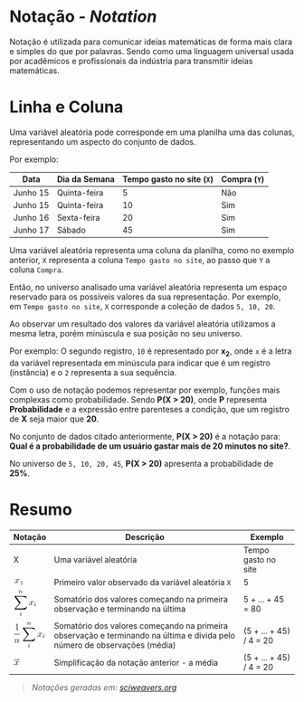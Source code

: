 # Notação - *Notation*
Notação é utilizada para comunicar ideias matemáticas de forma mais clara e simples do que por palavras. Sendo como uma linguagem universal usada por acadêmicos e profissionais da indústria para transmitir ideias matemáticas. 

# Linha e Coluna
Uma variável aleatória pode corresponde em uma planilha uma das colunas, representando um aspecto do conjunto de dados. 

Por exemplo:

| Data        | Dia da Semana | Tempo gasto no site (`X`) | Compra (`Y`)  |
| ---         | ---           | ---                       | ---           |
| Junho 15    | Quinta-feira  | 5                         | Não           |
| Junho 15    | Quinta-feira  | 10                        | Sim           |
| Junho 16    | Sexta-feira   | 20                        | Sim           |
| Junho 17    | Sábado        | 45                        | Sim           |

Uma variável aleatória representa uma coluna da planilha, como no exemplo anterior, `X` representa a coluna `Tempo gasto no site`, ao passo que `Y` a coluna `Compra`.

Então, no universo analisado uma variável aleatória representa um espaço reservado para os possíveis valores da sua representação. Por exemplo, em `Tempo gasto no site`, `X` corresponde a coleção de dados `5, 10, 20`.

Ao observar um resultado dos valores da variável aleatória utilizamos a mesma letra, porém minúscula e sua posição no seu universo. 

Por exemplo: O segundo registro, `10` é representado por **x<sub>2</sub>**, onde `x` é a letra da variável representada em minúscula para indicar que é um registro (instância) e o `2` representa a sua sequência.

Com o uso de notação podemos representar por exemplo, funções mais complexas como probabilidade. Sendo **P(X > 20)**, onde **P** representa **Probabilidade** e a expressão entre parenteses a condição, que um registro de **X** seja maior que **20**. 

No conjunto de dados citado anteriormente, **P(X > 20)** é a notação para: **Qual é a probabilidade de um usuário gastar mais de 20 minutos no site?**.

No universo de `5, 10, 20, 45`, **P(X > 20)** apresenta a probabilidade de **25%**.

# Resumo

| Notação | Descrição | Exemplo |
| ---     | ---       | ---     |
| X       | Uma variável aleatória  | Tempo gasto no site |
| ![Instância de uma variável](../_assets/notation_var_instance.png)  | Primeiro valor observado da variável aleatória `X`  | 5 |
| ![Somatório de uma variável](../_assets/notation_var_sum.png)  | Somatório dos valores começando na primeira observação e terminando na última  | 5 + ... + 45 = 80 |
| ![Média de uma variável](../_assets/notation_var_mean_full.png)  | Somatório dos valores começando na primeira observação e terminando na última e divida pelo número de observações (média) | (5 + ... + 45) / 4 = 20 |
| ![Média de uma variável](../_assets/notation_var_mean.png)  | Simplificação da notação anterior - a média | (5 + ... + 45) / 4 = 20 |


>   *Notações geradas em: [sciweavers.org](http://www.sciweavers.org/free-online-latex-equation-editor)*